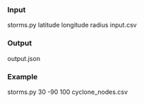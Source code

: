 ### Input
storms.py latitude longitude radius input.csv

### Output
output.json

### Example
storms.py 30 -90 100 cyclone_nodes.csv